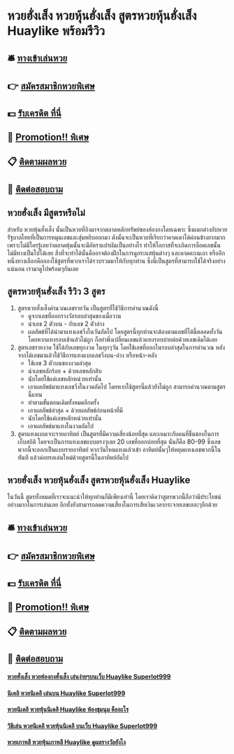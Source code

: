 # หวยฮั่งเส็ง หวยหุ้นฮั่งเส็ง สูตรหวยหุ้นฮั่งเส็ง Huaylike พร้อมรีวิว

## 🛎 [ทางเข้าเล่นหวย](https://bit.ly/3xxcLbQ)
## 👉 [สมัครสมาชิกหวยพิเศษ](https://bit.ly/3xxcLbQ)
## 💵 [รับเครดิต ที่นี่](https://bit.ly/3UenPV8)
## 👑 [Promotion!! พิเศษ](https://bit.ly/3UenPV8)
## 📋 [ติดตามผลหวย](https://bit.ly/3UenPV8)
## 📱 [ติดต่อสอบถาม](https://bit.ly/3UenPV8)

## หวยฮั่งเส็ง มีสูตรหรือไม่
สำหรับ หวยหุ้นฮั่งเส็ง นั้นเป็นหวยที่อิงมาจากตลาดหลักทรัพย์ของฮ่องกงโดยเฉพาะ ซึ่งแตกต่างกับหวยรัฐบาลไทยที่เป็นการหมุนเลขและสุ่มหยิบออกมา ดังนั้นจะเป็นหวยที่เรียกว่าคาดเดาได้ค่อนข้างยากมาก เพราะไม่มีใครรู้เลยว่าตลาดหุ้นนั้นจะมีอัตราแปรผันเป็นอย่างไร ทำให้โอกาสที่จะเกิดการล็อคเลขนั้น ไม่มีทางเป็นไปได้เลย สิ่งที่จะทำได้นั้นคืออาจต้องฝึกในการดูกระแสหุ้นต่างๆ และคาดคะเนเอา หรืออีกหนึ่งทางเลือกคือลองใช้สูตรที่พวกเราได้รวบรวมมาให้กับทุกท่าน ซึ่งนี่เป็นสูตรที่สามารถใช้ได้จริงอย่างแน่นอน เรามาดูไปพร้อมๆกันเลย

## สูตรหวยหุ้นฮั่งเส็ง รีวิว 3 สูตร
1. สูตรหวยฮั่งเส็งคำนวณเลขรายวัน เป็นสูตรที่ใช้วิธีการคำนวณดังนี้
	- ดูจากเลขที่ออกรางวัลรอบล่าสุดของเมื่อวาน
	- นำเลข 2 ตัวบน - กับเลข 2 ตัวล่าง
	- ผลลัพธ์ที่ได้นำมาแทงเลขวิ่งในวันถัดไป
	โดยสูตรนี้ทุกท่านจะต้องตามเลขที่ได้นี้ตลอดทั้งวัน โดยหากแทงรอบเช้าแล้วไม่ถูก 	ก็อย่าพึ่งเปลี่ยนเลขแล้วแทงรอบบ่ายต่อด้วยเลขเดิมได้เลย
2. สูตรเลขรายงวด ใช้ได้กับเลขทุกงวด ในทุกๆวัน โดยใช้เลขที่ออกในรอบล่าสุดในการคำนวณ หลังจากได้เลขมาแล้วใช้วิธีการแทงแบบเลขวิ่งบน-ล่าง หรือหน้า-หลัง
	- ใช้เลข 3 ตัวบนของงวดล่าสุด
	- นำเลขหลักร้อย + ด้วยเลขหลักสิบ
	- นับโดยใช้แค่เลขหลักหน่วยเท่านั้น
	- เอาผลลัพธ์มาแทงเลขวิ่งในงวดถัดไป
	โดยหากใช้สูตรนี้แล้วยังไม่ถูก สามารถคำนวณตามสูตรนี้แทน
	- ทำตามขั้นตอนเดิมทั้งหมดอีกครั้ง
	- เอาผลลัพธ์ล่าสุด + ด้วยผลลัพธ์ก่อนหน้าที่มี
	- นับโดยใช้แค่เลขหลักหน่วยเท่านั้น
	- เอาผลลัพธ์มาแทงในงวดถัดไป
3. สูตรแทงแบบเจาะรายอาทิตย์ เป็นสูตรที่มีความเสี่ยงน้อยที่สุด และเหมาะกับคนที่ชื่นชอบในการเก็บสถิติ โดยจะเป็นการแทงเลขแบบตรงๆเลย 20 เลขที่ออกบ่อยที่สุด นั่นก็คือ 80-99 ซึ่งเลขพวกนี้จะออกเป็นแบบรายอาทิตย์ หากวันไหนแทงแล้วเข้า อาทิตย์นั้นๆให้หยุดแทงเลขพวกนี้ในทันที แล้วค่อยรอเล่นใหม่ด้วยสูตรนี้ในอาทิตย์ถัดไป
	
## หวยฮั่งเส็ง หวยหุ้นฮั่งเส็ง สูตรหวยหุ้นฮั่งเส็ง Huaylike 
ในวันนี้ สูตรทั้งหมดที่เราจะแนะนำให้ทุกท่านก็มีเพียงเท่านี้ โดยเราคิดว่าสูตรพวกนี้ถือว่ามีประโยชน์อย่างมากในการเล่นเลย อีกทั้งยังสามารถลดความเสี่ยงในการเสียเงินเวลากระจายเลขเยอะๆอีกด้วย 

## 🛎 [ทางเข้าเล่นหวย](https://bit.ly/3xxcLbQ)
## 👉 [สมัครสมาชิกหวยพิเศษ](https://bit.ly/3xxcLbQ)
## 💵 [รับเครดิต ที่นี่](https://bit.ly/3UenPV8)
## 👑 [Promotion!! พิเศษ](https://bit.ly/3UenPV8)
## 📋 [ติดตามผลหวย](https://bit.ly/3UenPV8)
## 📱 [ติดต่อสอบถาม](https://bit.ly/3UenPV8)

#### [หวยฮั่งเส็ง หวยฮ่องกงฮั่งเส็ง เล่นง่ายๆบนเว็บ Huaylike Superlot999](https://atom.io/themes/หวยฮั่งเส็ง%20หวยฮ่องกงฮั่งเส็ง%20เล่นง่ายๆบนเว็บ%20Huaylike%20Superlot999)
#### [นิเคอิ หวยนิเคอิ เล่นบน Huaylike Superlot999](https://atom.io/themes/นิเคอิ%20หวยนิเคอิ%20เล่นบน%20Huaylike%20Superlot999)
#### [หวยนิเคอิ หวยหุ้นนิเคอิ Huaylike ห้องชุมนุม คืออะไร](https://atom.io/themes/หวยนิเคอิ%20หวยหุ้นนิเคอิ%20Huaylike%20ห้องชุมนุม%20คืออะไร)
#### [วิธีเล่น หวยนิเคอิ หวยหุ้นนิเคอิ บนเว็บ Huaylike Superlot999](https://atom.io/themes/วิธีเล่น%20หวยนิเคอิ%20หวยหุ้นนิเคอิ%20บนเว็บ%20Huaylike%20Superlot999)
#### [หวยเกาหลี หวยหุ้นเกาหลี Huaylike ดูผลรางวัลยังไง](https://atom.io/themes/หวยเกาหลี%20หวยหุ้นเกาหลี%20Huaylike%20ดูผลรางวัลยังไง)
